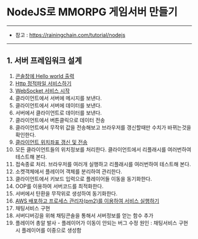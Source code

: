 # NodeJS로 MMORPG 게임서버 만들기
---

- 참고 : https://rainingchain.com/tutorial/nodejs

---

## 1. 서버 프레임워크 설계
001. [콘솔창에 Hello world 출력](./001.md)
002. [Http 정적파일 서비스하기](./002.md)
003. [WebSocket 서비스 시작](./003.md)
004. 클라이언트에서 서버에 메시지를 보낸다.
005. 클라이언트에서 서버에 데이터를 보낸다.
006. 서버에서 클라이언트로 데이터를 보낸다.
007. 클라이언트에서 버튼클릭으로 데이터 전송
008. 클라이언트에서 무작위 값을 전송해보고 브라우저를 갱신할때만 수치가 바뀌는것을 확인한다.
009. [클라이언트 위치좌표 갱신 및 전송](./009.md)
010. 모든 클라이언트들의 위치정보를 처리한다. 클라이언트에서 리플래시를 여러번하여 테스트해 본다.
011. 접속종료 처리. 브라우저를 여러개 실행하고 리플래시를 여러번하여 테스트해 본다.
012. 소켓객체에서 플레이어 객체를 분리하여 관리한다.
013. 클라이언트에서 키보드 입력으로 플레이어들 이동을 동기화한다.
014. OOP를 이용하여 서버코드를 최적화한다.
015. 서버에서 탄환을 무작위로 생성하여 동기화한다.
016. [AWS 배포하고 프로세스 관리자(pm2)를 이용하여 서비스 실행하기](./016.md)
017. 채팅서비스 구현
018. 서버디버깅을 위해 채팅콘솔을 통해서 서버정보를 얻는 함수 추가
019. 플레이어 총알 발사
    - 플레이어가 이동이 안되는 버그 수정
        원인 : 채팅서비스 구현시 플레이어를 이중으로 생성함